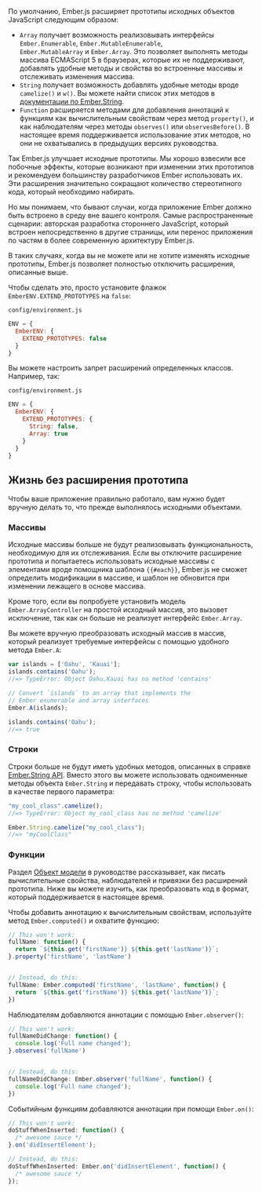 По умолчанию, Ember.js расширяет прототипы исходных объектов JavaScript следующим образом:

* `Array` получает возможность реализовывать интерфейсы `Ember.Enumerable`, `Ember.MutableEnumerable`, `Ember.MutableArray` и `Ember.Array`. Это позволяет выполнять методы массива ECMAScript 5 в браузерах, которые их не поддерживают, добавлять удобные методы и свойства во встроенные массивы и отслеживать изменения массива.
* `String` получает возможность добавлять удобные методы вроде `camelize()` и `w()`. Вы можете найти список этих методов в [документации по Ember.String](http://emberjs.com/api/classes/Ember.String.html).
* `Function` расширяется методами для добавления аннотаций к функциям как вычислительным свойствам через метод `property()`, и как наблюдателям через методы `observes()` или `observesBefore()`. В настоящее время поддерживается использование этих методов, но они не охватывались в предыдущих версиях руководства.

Так Ember.js улучшает исходные прототипы. Мы хорошо взвесили все побочные эффекты, которые возникают при изменении этих прототипов и рекомендуем большинству разработчиков Ember использовать их. Эти расширения значительно сокращают количество стереотипного кода, который необходимо набирать.

Но мы понимаем, что бывают случаи, когда приложение Ember должно быть встроено в среду вне вашего контроля. Самые распространенные сценарии: авторская разработка стороннего JavaScript, который встроен непосредственно в другие страницы, или перенос приложения по частям в более современную архитектуру Ember.js.

В таких случаях, когда вы не можете или не хотите изменять исходные прототипы, Ember.js позволяет полностью отключить расширения, описанные выше.

Чтобы сделать это, просто установите флажок `EmberENV.EXTEND_PROTOTYPES` на `false`:

`config/environment.js`
```js
ENV = {
  EmberENV: {
    EXTEND_PROTOTYPES: false
  }
}
```

Вы можете настроить запрет расширений определенных классов. Например, так:

`config/environment.js`
```js
ENV = {
  EmberENV: {
    EXTEND_PROTOTYPES: {
      String: false,
      Array: true
    }
  }
}
```

## Жизнь без расширения прототипа

Чтобы ваше приложение правильно работало, вам нужно будет вручную делать то, что прежде выполнялось исходными объектами.

### Массивы

Исходные массивы больше не будут реализовывать функциональность, необходимую для их отслеживания. Если вы отключите расширение прототипа и попытаетесь использовать исходные массивы с элементами вроде помощника шаблона `{{#each}}`, Ember.js не сможет определить модификации в массиве, и шаблон не обновится при изменении лежащего в основе массива.

Кроме того, если вы попробуете установить модель `Ember.ArrayController` на простой исходный массив, это вызовет исключение, так как он больше не реализует интерфейс `Ember.Array`.

Вы можете вручную преобразовать исходный массив в массив, который реализует требуемые интерфейсы с помощью удобного метода `Ember.A`:

```js
var islands = ['Oahu', 'Kauai'];
islands.contains('Oahu');
//=> TypeError: Object Oahu,Kauai has no method 'contains'

// Convert `islands` to an array that implements the
// Ember enumerable and array interfaces
Ember.A(islands);

islands.contains('Oahu');
//=> true
```

### Строки

Строки больше не будут иметь удобных методов, описанных в справке [Ember.String API](http://emberjs.com/api/classes/Ember.String.html). Вместо этого вы можете использовать одноименные методы объекта `Ember.String` и передавать строку, чтобы использовать в качестве первого параметра:

```js
"my_cool_class".camelize();
//=> TypeError: Object my_cool_class has no method 'camelize'

Ember.String.camelize("my_cool_class");
//=> "myCoolClass"
```

### Функции

Раздел [Объект модели](http://emjs.ru/v2/object-model/) в руководстве рассказывает, как писать вычислительные свойства, наблюдателей и привязки без расширений прототипа. Ниже вы можете изучить, как преобразовать код в формат, который поддерживается в настоящее время.

Чтобы добавить аннотацию к вычислительным свойствам, используйте метод `Ember.computed()` и охватите функцию:

```js
// This won't work:
fullName: function() {
  return `${this.get('firstName')} ${this.get('lastName')}`;
}.property('firstName', 'lastName')


// Instead, do this:
fullName: Ember.computed('firstName', 'lastName', function() {
  return `${this.get('firstName')} ${this.get('lastName')}`;
})
```

Наблюдателям добавляются аннотации с помощью `Ember.observer()`:

```js
// This won't work:
fullNameDidChange: function() {
  console.log('Full name changed');
}.observes('fullName')


// Instead, do this:
fullNameDidChange: Ember.observer('fullName', function() {
  console.log('Full name changed');
})
```

Событийным функциям добавляются аннотации при помощи `Ember.on()`:

```js
// This won't work:
doStuffWhenInserted: function() {
  /* awesome sauce */
}.on('didInsertElement');

// Instead, do this:
doStuffWhenInserted: Ember.on('didInsertElement', function() {
  /* awesome sauce */
});
```